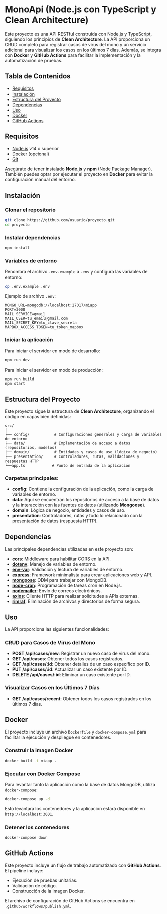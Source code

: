 # MonoApi (Node.js con TypeScript y Clean Architecture)

Este proyecto es una API RESTful construida con Node.js y TypeScript, siguiendo los principios de **Clean Architecture**. La API proporciona un CRUD completo para registrar casos de virus del mono y un servicio adicional para visualizar los casos en los últimos 7 días. Además, se integra con **Docker** y **GitHub Actions** para facilitar la implementación y la automatización de pruebas.

## Tabla de Contenidos
- [Requisitos](#requisitos)
- [Instalación](#instalación)
- [Estructura del Proyecto](#estructura-del-proyecto)
- [Dependencias](#dependencias)
- [Uso](#uso)
- [Docker](#docker)
- [GitHub Actions](#github-actions)

## Requisitos

- [Node.js](https://nodejs.org/) v14 o superior
- [Docker](https://www.docker.com/) (opcional)
- [Git](https://git-scm.com/)

Asegúrate de tener instalado **Node.js** y **npm** (Node Package Manager). También puedes optar por ejecutar el proyecto en **Docker** para evitar la configuración manual del entorno.

## Instalación

### Clonar el repositorio

```bash
git clone https://github.com/usuario/proyecto.git
cd proyecto
```

### Instalar dependencias

```bash
npm install
```

### Variables de entorno

Renombra el archivo `.env.example` a `.env` y configura las variables de entorno:

```bash
cp .env.example .env
```

Ejemplo de archivo `.env`:

```env
MONGO_URL=mongodb://localhost:27017/miapp
PORT=3000
MAIL_SERVICE=gmail
MAIL_USER=tu_email@gmail.com
MAIL_SECRET_KEY=tu_clave_secreta
MAPBOX_ACCESS_TOKEN=tu_token_mapbox
```

### Iniciar la aplicación

Para iniciar el servidor en modo de desarrollo:

```bash
npm run dev
```

Para iniciar el servidor en modo de producción:

```bash
npm run build
npm start
```

## Estructura del Proyecto

Este proyecto sigue la estructura de **Clean Architecture**, organizando el código en capas bien definidas:

```
src/
│
├── config/           # Configuraciones generales y carga de variables de entorno
├── data/             # Implementación de acceso a datos (repositorios, modelos)
├── domain/           # Entidades y casos de uso (lógica de negocio)
├── presentation/     # Controladores, rutas, validaciones y respuestas HTTP
└──app.ts            # Punto de entrada de la aplicación
```

### Carpetas principales:

- **config**: Contiene la configuración de la aplicación, como la carga de variables de entorno.
- **data**: Aquí se encuentran los repositorios de acceso a la base de datos y la interacción con las fuentes de datos (utilizando **Mongoose**).
- **domain**: Lógica de negocio, entidades y casos de uso.
- **presentation**: Controladores, rutas y todo lo relacionado con la presentación de datos (respuesta HTTP).

## Dependencias

Las principales dependencias utilizadas en este proyecto son:

- **[cors](https://www.npmjs.com/package/cors)**: Middleware para habilitar CORS en la API.
- **[dotenv](https://www.npmjs.com/package/dotenv)**: Manejo de variables de entorno.
- **[env-var](https://www.npmjs.com/package/env-var)**: Validación y lectura de variables de entorno.
- **[express](https://www.npmjs.com/package/express)**: Framework minimalista para crear aplicaciones web y API.
- **[mongoose](https://mongoosejs.com/)**: ODM para trabajar con MongoDB.
- **[node-cron](https://www.npmjs.com/package/node-cron)**: Programación de tareas cron en Node.js.
- **[nodemailer](https://www.npmjs.com/package/nodemailer)**: Envío de correos electrónicos.
- **[axios](https://www.npmjs.com/package/axios)**: Cliente HTTP para realizar solicitudes a APIs externas.
- **[rimraf](https://www.npmjs.com/package/rimraf)**: Eliminación de archivos y directorios de forma segura.

## Uso

La API proporciona las siguientes funcionalidades:

### CRUD para Casos de Virus del Mono

- **POST /api/cases/new**: Registrar un nuevo caso de virus del mono.
- **GET /api/cases**: Obtener todos los casos registrados.
- **GET /api/cases/:id**: Obtener detalles de un caso específico por ID.
- **PUT /api/cases/:id**: Actualizar un caso existente por ID.
- **DELETE /api/cases/:id**: Eliminar un caso existente por ID.

### Visualizar Casos en los Últimos 7 Días

- **GET /api/cases/recent**: Obtener todos los casos registrados en los últimos 7 días.

## Docker

El proyecto incluye un archivo `Dockerfile` y `docker-compose.yml` para facilitar la ejecución y despliegue en contenedores.

### Construir la imagen Docker

```bash
docker build -t miapp .
```

### Ejecutar con Docker Compose

Para levantar tanto la aplicación como la base de datos MongoDB, utiliza `docker-compose`:

```bash
docker-compose up -d
```

Esto levantará los contenedores y la aplicación estará disponible en `http://localhost:3001`.

### Detener los contenedores

```bash
docker-compose down
```

## GitHub Actions

Este proyecto incluye un flujo de trabajo automatizado con **GitHub Actions**. El pipeline incluye:

- Ejecución de pruebas unitarias.
- Validación de código.
- Construcción de la imagen Docker.

El archivo de configuración de GitHub Actions se encuentra en `.github/workflows/publish.yml`.
